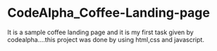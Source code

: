 # CodeAlpha_Coffee-Landing-page
It is a sample coffee landing page and it is my first task given by codealpha....this project was done by using html,css and javascript.
